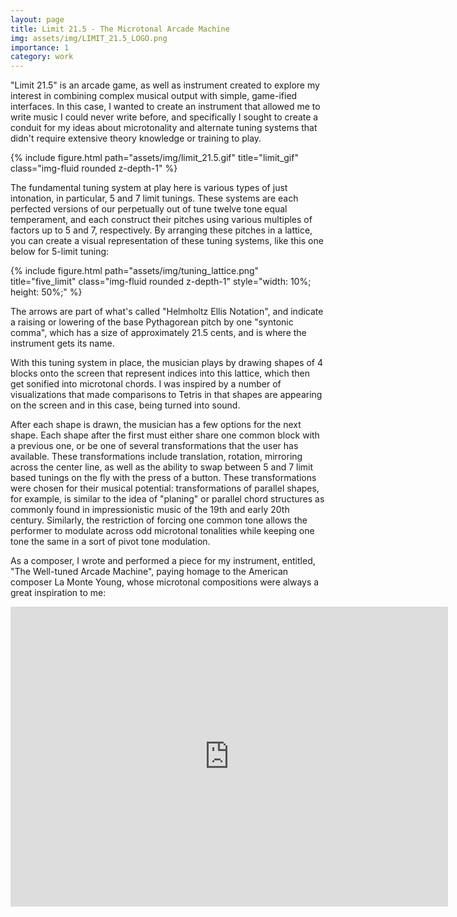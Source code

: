 ```yaml
---
layout: page
title: Limit 21.5 - The Microtonal Arcade Machine
img: assets/img/LIMIT_21.5_LOGO.png
importance: 1
category: work
---
```

"Limit 21.5" is an arcade game, as well as instrument created to explore my interest in combining complex musical output with simple, game-ified interfaces. In this case, I wanted to create an instrument that allowed me to write music I could never write before, and specifically I sought to create a conduit for my ideas about microtonality and alternate tuning systems that didn't require extensive theory knowledge or training to play. 

<div class="row">
    <div class="col-sm mt-3 mt-md-0">
        {% include figure.html path="assets/img/limit_21.5.gif" title="limit_gif" class="img-fluid rounded z-depth-1" %}
    </div>
</div>

The fundamental tuning system at play here is various types of just intonation, in particular, 5 and 7 limit tunings. These systems are each perfected versions of our perpetually out of tune twelve tone equal temperament, and each construct their pitches using various multiples of factors up to 5 and 7, respectively. By arranging these pitches in a lattice, you can create a visual representation of these tuning systems, like this one below for 5-limit tuning: 

<div class="row">
    <div class="col-sm mt-3 mt-md-0">
        {% include figure.html path="assets/img/tuning_lattice.png" title="five_limit" class="img-fluid rounded z-depth-1" style="width: 10%; height: 50%;" %}
    </div>
</div>

The arrows are part of what's called "Helmholtz Ellis Notation", and indicate a raising or lowering of the base Pythagorean pitch by one "syntonic comma", which has a size of approximately 21.5 cents, and is where the instrument gets its name. 


With this tuning system in place, the musician plays by drawing shapes of 4 blocks onto the screen that represent indices into this lattice, which then get sonified into microtonal chords. I was inspired by a number of visualizations that made comparisons to Tetris in that shapes are appearing on the screen and in this case, being turned into sound. 

After each shape is drawn, the musician has a few options for the next shape. Each shape after the first must either share one common block with a previous one, or be one of several transformations that the user has available. These transformations include translation, rotation, mirroring across the center line, as well as the ability to swap between 5 and 7 limit based tunings on the fly with the press of a button. These transformations were chosen for their musical potential: transformations of parallel shapes, for example, is similar to the idea of "planing" or parallel chord structures as commonly found in impressionistic music of the 19th and early 20th century. Similarly, the restriction of forcing one common tone allows the performer to modulate across odd microtonal tonalities while keeping one tone the same in a sort of pivot tone modulation. 

As a composer, I wrote and performed a piece for my instrument, entitled, "The Well-tuned Arcade Machine", paying homage to the American composer La Monte Young, whose microtonal compositions were always a great inspiration to me: 


<iframe width="700" height="480" src="https://www.youtube.com/embed/kqwM5mZbqdU?si=5swEC7wzAeTl6bpo" title="YouTube video player" frameborder="0" allow="accelerometer; autoplay; clipboard-write; encrypted-media; gyroscope; picture-in-picture; web-share" referrerpolicy="strict-origin-when-cross-origin" allowfullscreen></iframe>